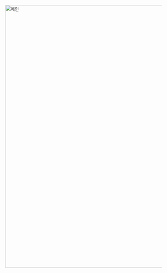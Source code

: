 <img width="845" alt="메인" src="https://user-images.githubusercontent.com/113576529/235596313-87934a41-0f7c-4bd5-a33b-a65459a904d5.PNG">

